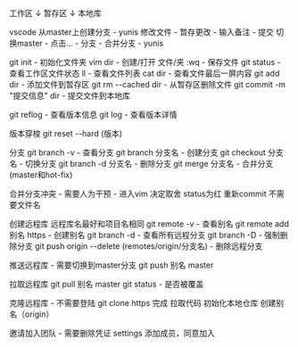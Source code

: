 工作区
↓
暂存区
↓
本地库

vscode
从master上创建分支 - yunis
修改文件 - 暂存更改 - 输入备注 - 提交
切换master - 点击...  - 分支 - 合并分支 - yunis


git init - 初始化文件夹
vim dir - 创建/打开 文件/夹
:wq - 保存文件
git status - 查看工作区文件状态
ll - 查看文件列表
cat dir - 查看文件最后一屏内容
git add dir - 添加文件到暂存区
git rm --cached dir - 从暂存区删除文件
git commit -m "提交信息" dir - 提交文件到本地库

git reflog - 查看版本信息
git log - 查看版本详情

版本穿梭
git reset --hard (版本)

分支
git branch -v - 查看分支
git branch 分支名 - 创建分支
git checkout 分支名 - 切换分支
git branch -d 分支名 - 删除分支
git merge 分支名 - 合并分支(master和hot-fix)

合并分支冲突 - 需要人为干预 - 进入vim 决定取舍
status为红
重新commit 不需要文件名

创建远程库
远程库名最好和项目名相同
git remote -v - 查看别名
git remote add 别名 https - 创建别名
git branch -d - 查看所有远程分支
git branch -D - 强制删除分支
git push origin --delete (remotes/origin/分支名) - 删除远程分支


推送远程库 - 需要切换到master分支
git push 别名 master

拉取远程库
git pull 别名 master
git status - 是否被覆盖

克隆远程库 - 不需要登陆
git clone https
完成 拉取代码 初始化本地仓库 创建别名（origin）

邀请加入团队 - 需要删除凭证
settings 添加成员，同意加入


